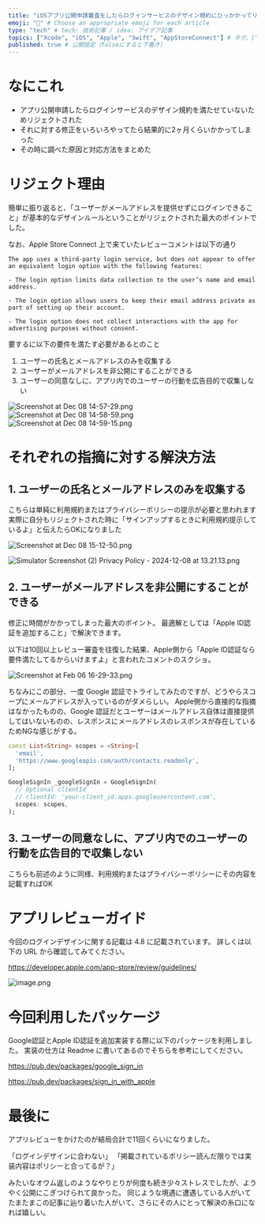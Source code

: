 ```yaml
---
title: "iOSアプリ公開申請審査をしたらログインサービスのデザイン規約にひっかかってリリースまで2ヶ月かかった話" # 記事のタイトル
emoji: "🍎" # Choose an appropriate emoji for each article
type: "tech" # tech: 技術記事 / idea: アイデア記事
topics: ["Xcode", "iOS", "Apple", "Swift", "AppStoreConnect"] # タグ。["markdown", "rust", "aws"]のように指定する
published: true # 公開設定（falseにすると下書き）
---
```

# なにこれ

- アプリ公開申請したらログインサービスのデザイン規約を満たせていないためリジェクトされた
- それに対する修正をいろいろやってたら結果的に2ヶ月くらいかかってしまった
- その時に調べた原因と対応方法をまとめた

# リジェクト理由

簡単に振り返ると、「ユーザーがメールアドレスを提供せずにログインできること」が基本的なデザインルールということがリジェクトされた最大のポイントでした。

なお、Apple Store Connect 上で来ていたレビューコメントは以下の通り

```text
The app uses a third-party login service, but does not appear to offer an equivalent login option with the following features:

- The login option limits data collection to the user’s name and email address.

- The login option allows users to keep their email address private as part of setting up their account.

- The login option does not collect interactions with the app for advertising purposes without consent. 
```

要するに以下の要件を満たす必要があるとのこと

1. ユーザーの氏名とメールアドレスのみを収集する
2. ユーザーがメールアドレスを非公開にすることができる
3. ユーザーの同意なしに、アプリ内でのユーザーの行動を広告目的で収集しない

![Screenshot at Dec 08 14-57-29.png](https://qiita-image-store.s3.ap-northeast-1.amazonaws.com/0/2819748/e6235d11-3ea8-dfab-081d-f0dcf1146284.png)
![Screenshot at Dec 08 14-58-59.png](https://qiita-image-store.s3.ap-northeast-1.amazonaws.com/0/2819748/4c44ef1c-da81-8566-9b4c-148f8ccef2d7.png)
![Screenshot at Dec 08 14-59-15.png](https://qiita-image-store.s3.ap-northeast-1.amazonaws.com/0/2819748/6c464cab-c08b-4465-cfe1-1686e6c79eb4.png)


# それぞれの指摘に対する解決方法

## 1. ユーザーの氏名とメールアドレスのみを収集する

こちらは単純に利用規約またはプライバシーポリシーの提示が必要と思われます
実際に自分もリジェクトされた時に「サインアップするときに利用規約提示しているよ」と伝えたらOKになりました

![Screenshot at Dec 08 15-12-50.png](https://qiita-image-store.s3.ap-northeast-1.amazonaws.com/0/2819748/249e0b10-3f68-116b-dfff-b16d4b34a71f.png)

![Simulator Screenshot (2) Privacy Policy - 2024-12-08 at 13.21.13.png](https://qiita-image-store.s3.ap-northeast-1.amazonaws.com/0/2819748/650d9a55-d1df-5f0b-0c57-c029c60621f1.png)


## 2. ユーザーがメールアドレスを非公開にすることができる

修正に時間がかかってしまった最大のポイント。
最適解としては「Apple ID認証を追加すること」で解決できます。

以下は10回以上レビュー審査を往復した結果、Apple側から「Apple ID認証なら要件満たしてるからいけますよ」と言われたコメントのスクショ。

![Screenshot at Feb 06 16-29-33.png](https://qiita-image-store.s3.ap-northeast-1.amazonaws.com/0/2819748/dbdea489-9cb8-1a82-fef7-09a16b0bdef8.png)

ちなみにこの部分、一度 Google 認証でトライしてみたのですが、どうやらスコープにメールアドレスが入っているのがダメらしい。
Apple側から直接的な指摘はなかったものの、Google 認証だとユーザーはメールアドレス自体は直接提供してはいないものの、レスポンスにメールアドレスのレスポンスが存在しているためNGな感じがする。

```dart
const List<String> scopes = <String>[
  'email',
  'https://www.googleapis.com/auth/contacts.readonly',
];

GoogleSignIn _googleSignIn = GoogleSignIn(
  // Optional clientId
  // clientId: 'your-client_id.apps.googleusercontent.com',
  scopes: scopes,
);
```

## 3. ユーザーの同意なしに、アプリ内でのユーザーの行動を広告目的で収集しない

こちらも前述のように同様、利用規約またはプライバシーポリシーにその内容を記載すればOK


# アプリレビューガイド

今回のログインデザインに関する記載は 4.8 に記載されています。
詳しくは以下の URL から確認してみてください。

https://developer.apple.com/app-store/review/guidelines/

![image.png](https://qiita-image-store.s3.ap-northeast-1.amazonaws.com/0/2819748/067f80f2-6f0d-a6e6-094e-f2f495af50bc.png)

# 今回利用したパッケージ

Google認証とApple ID認証を追加実装する際に以下のパッケージを利用しました。
実装の仕方は Readme に書いてあるのでそちらを参考にしてください。

https://pub.dev/packages/google_sign_in

https://pub.dev/packages/sign_in_with_apple


# 最後に

アプリレビューをかけたのが結局合計で11回くらいになりました。

「ログインデザインに合わない」
「掲載されているポリシー読んだ限りでは実装内容はポリシーと合ってるが？」

みたいなオウム返しのようなやりとりが何度も続き少々ストレスでしたが、ようやく公開にこぎつけられて良かった。
同じような境遇に遭遇している人がいてたまたまこの記事に辿り着いた人がいて、さらにその人にとって解決の糸口になれば嬉しい。
